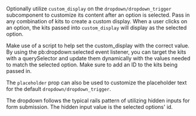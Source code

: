 Optionally utilize `custom_display` on the `dropdown/dropdown_trigger` subcomponent to customize its content after an option is selected. Pass in any combination of kits to create a custom display. When a user clicks on an option, the kits passed into `custom_display` will display as the selected option.

Make use of a script to help set the custom_display with the correct value. By using the pb:dropdown:selected event listener, you can target the kits with a querySelector and update them dynamically with the values needed to match the selected option. Make sure to add an ID to the kits being passed in.

The `placeholder` prop can also be used to customize the placeholder text for the default `dropdown/dropdown_trigger`. 

The dropdown follows the typical rails pattern of utilizing hidden inputs for form submission. The hidden input value is the selected options' id.